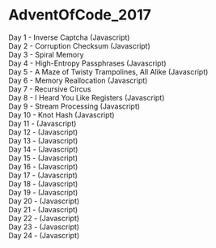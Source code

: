 # AdventOfCode_2017
Day 1 - Inverse Captcha (Javascript)<br />
Day 2 - Corruption Checksum (Javascript)<br />
Day 3 - Spiral Memory <br />
Day 4 - High-Entropy Passphrases (Javascript)<br />
Day 5 - A Maze of Twisty Trampolines, All Alike (Javascript)<br />
Day 6 - Memory Reallocation (Javascript)<br />
Day 7 - Recursive Circus <br />
Day 8 - I Heard You Like Registers (Javascript)<br />
Day 9 - Stream Processing (Javascript)<br />
Day 10 - Knot Hash (Javascript)<br />
Day 11 - (Javascript)<br />
Day 12 - (Javascript)<br />
Day 13 - (Javascript)<br />
Day 14 - (Javascript)<br />
Day 15 - (Javascript)<br />
Day 16 - (Javascript)<br />
Day 17 - (Javascript)<br />
Day 18 - (Javascript)<br />
Day 19 - (Javascript)<br />
Day 20 - (Javascript)<br />
Day 21 - (Javascript)<br />
Day 22 - (Javascript)<br />
Day 23 - (Javascript)<br />
Day 24 - (Javascript)

